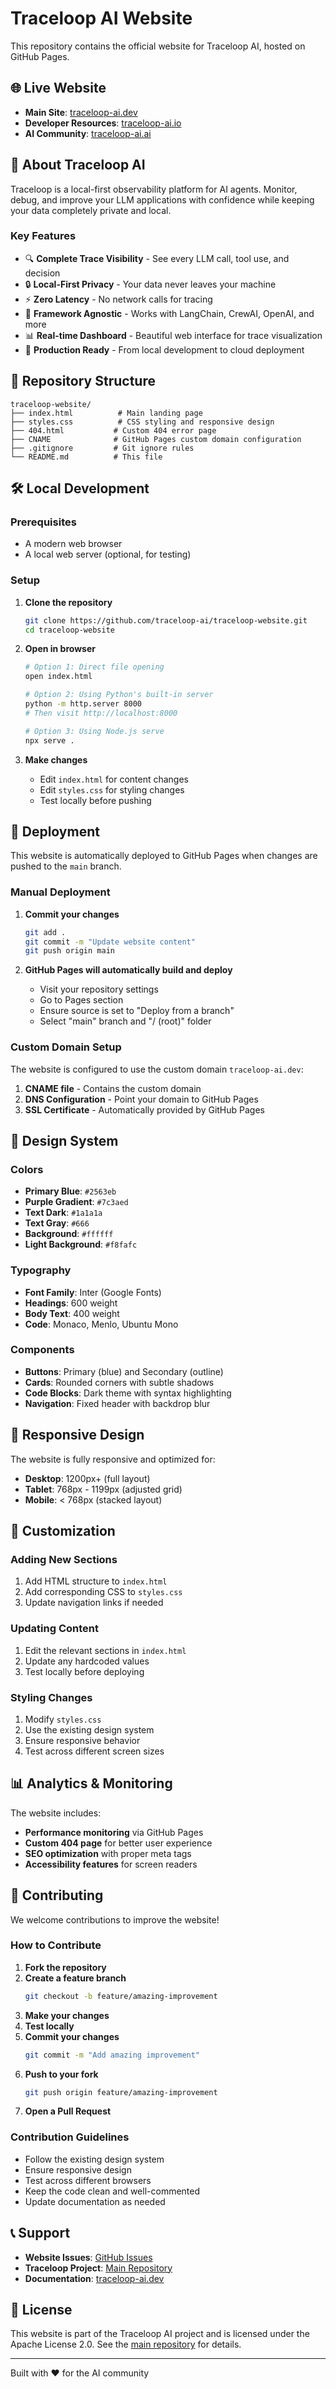 # Traceloop AI Website

This repository contains the official website for Traceloop AI, hosted on GitHub Pages.

## 🌐 Live Website

- **Main Site**: [traceloop-ai.dev](https://traceloop-ai.dev)
- **Developer Resources**: [traceloop-ai.io](https://traceloop-ai.io)
- **AI Community**: [traceloop-ai.ai](https://traceloop-ai.ai)

## 🚀 About Traceloop AI

Traceloop is a local-first observability platform for AI agents. Monitor, debug, and improve your LLM applications with confidence while keeping your data completely private and local.

### Key Features

- 🔍 **Complete Trace Visibility** - See every LLM call, tool use, and decision
- 🔒 **Local-First Privacy** - Your data never leaves your machine
- ⚡ **Zero Latency** - No network calls for tracing
- 🔧 **Framework Agnostic** - Works with LangChain, CrewAI, OpenAI, and more
- 📊 **Real-time Dashboard** - Beautiful web interface for trace visualization
- 🚀 **Production Ready** - From local development to cloud deployment

## 📁 Repository Structure

```
traceloop-website/
├── index.html          # Main landing page
├── styles.css          # CSS styling and responsive design
├── 404.html           # Custom 404 error page
├── CNAME              # GitHub Pages custom domain configuration
├── .gitignore         # Git ignore rules
└── README.md          # This file
```

## 🛠️ Local Development

### Prerequisites

- A modern web browser
- A local web server (optional, for testing)

### Setup

1. **Clone the repository**
   ```bash
   git clone https://github.com/traceloop-ai/traceloop-website.git
   cd traceloop-website
   ```

2. **Open in browser**
   ```bash
   # Option 1: Direct file opening
   open index.html
   
   # Option 2: Using Python's built-in server
   python -m http.server 8000
   # Then visit http://localhost:8000
   
   # Option 3: Using Node.js serve
   npx serve .
   ```

3. **Make changes**
   - Edit `index.html` for content changes
   - Edit `styles.css` for styling changes
   - Test locally before pushing

## 🚀 Deployment

This website is automatically deployed to GitHub Pages when changes are pushed to the `main` branch.

### Manual Deployment

1. **Commit your changes**
   ```bash
   git add .
   git commit -m "Update website content"
   git push origin main
   ```

2. **GitHub Pages will automatically build and deploy**
   - Visit your repository settings
   - Go to Pages section
   - Ensure source is set to "Deploy from a branch"
   - Select "main" branch and "/ (root)" folder

### Custom Domain Setup

The website is configured to use the custom domain `traceloop-ai.dev`:

1. **CNAME file** - Contains the custom domain
2. **DNS Configuration** - Point your domain to GitHub Pages
3. **SSL Certificate** - Automatically provided by GitHub Pages

## 🎨 Design System

### Colors

- **Primary Blue**: `#2563eb`
- **Purple Gradient**: `#7c3aed`
- **Text Dark**: `#1a1a1a`
- **Text Gray**: `#666`
- **Background**: `#ffffff`
- **Light Background**: `#f8fafc`

### Typography

- **Font Family**: Inter (Google Fonts)
- **Headings**: 600 weight
- **Body Text**: 400 weight
- **Code**: Monaco, Menlo, Ubuntu Mono

### Components

- **Buttons**: Primary (blue) and Secondary (outline)
- **Cards**: Rounded corners with subtle shadows
- **Code Blocks**: Dark theme with syntax highlighting
- **Navigation**: Fixed header with backdrop blur

## 📱 Responsive Design

The website is fully responsive and optimized for:

- **Desktop**: 1200px+ (full layout)
- **Tablet**: 768px - 1199px (adjusted grid)
- **Mobile**: < 768px (stacked layout)

## 🔧 Customization

### Adding New Sections

1. Add HTML structure to `index.html`
2. Add corresponding CSS to `styles.css`
3. Update navigation links if needed

### Updating Content

1. Edit the relevant sections in `index.html`
2. Update any hardcoded values
3. Test locally before deploying

### Styling Changes

1. Modify `styles.css`
2. Use the existing design system
3. Ensure responsive behavior
4. Test across different screen sizes

## 📊 Analytics & Monitoring

The website includes:

- **Performance monitoring** via GitHub Pages
- **Custom 404 page** for better user experience
- **SEO optimization** with proper meta tags
- **Accessibility features** for screen readers

## 🤝 Contributing

We welcome contributions to improve the website!

### How to Contribute

1. **Fork the repository**
2. **Create a feature branch**
   ```bash
   git checkout -b feature/amazing-improvement
   ```
3. **Make your changes**
4. **Test locally**
5. **Commit your changes**
   ```bash
   git commit -m "Add amazing improvement"
   ```
6. **Push to your fork**
   ```bash
   git push origin feature/amazing-improvement
   ```
7. **Open a Pull Request**

### Contribution Guidelines

- Follow the existing design system
- Ensure responsive design
- Test across different browsers
- Keep the code clean and well-commented
- Update documentation as needed

## 📞 Support

- **Website Issues**: [GitHub Issues](https://github.com/traceloop-ai/traceloop-website/issues)
- **Traceloop Project**: [Main Repository](https://github.com/traceloop-ai/traceloop)
- **Documentation**: [traceloop-ai.dev](https://traceloop-ai.dev)

## 📄 License

This website is part of the Traceloop AI project and is licensed under the Apache License 2.0. See the [main repository](https://github.com/traceloop-ai/traceloop) for details.

---

Built with ❤️ for the AI community
